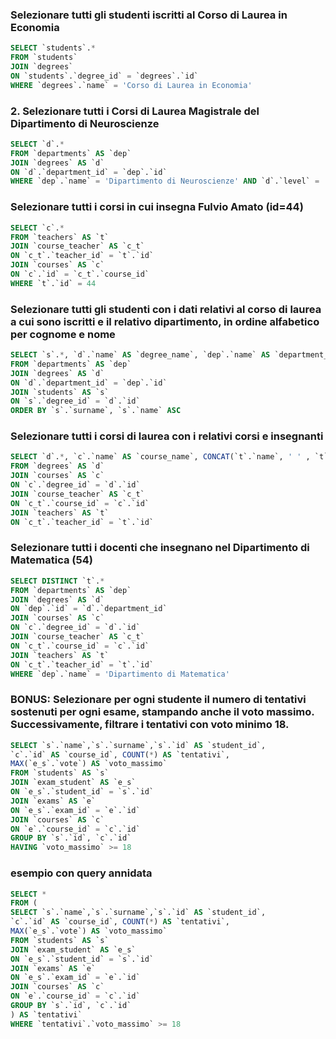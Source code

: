 
### Selezionare tutti gli studenti iscritti al Corso di Laurea in Economia

```SQL
SELECT `students`.*
FROM `students`
JOIN `degrees`
ON `students`.`degree_id` = `degrees`.`id`
WHERE `degrees`.`name` = 'Corso di Laurea in Economia'
```

### 2. Selezionare tutti i Corsi di Laurea Magistrale del Dipartimento di Neuroscienze

```SQL
SELECT `d`.*
FROM `departments` AS `dep`
JOIN `degrees` AS `d`
ON `d`.`department_id` = `dep`.`id`
WHERE `dep`.`name` = 'Dipartimento di Neuroscienze' AND `d`.`level` = 'magistrale'
```

### Selezionare tutti i corsi in cui insegna Fulvio Amato (id=44)

```SQL
SELECT `c`.*
FROM `teachers` AS `t`
JOIN `course_teacher` AS `c_t`
ON `c_t`.`teacher_id` = `t`.`id`
JOIN `courses` AS `c`
ON `c`.`id` = `c_t`.`course_id`
WHERE `t`.`id` = 44
```

### Selezionare tutti gli studenti con i dati relativi al corso di laurea a cui sono iscritti e il relativo dipartimento, in ordine alfabetico per cognome e nome

```SQL
SELECT `s`.*, `d`.`name` AS `degree_name`, `dep`.`name` AS `department_name`
FROM `departments` AS `dep`
JOIN `degrees` AS `d`
ON `d`.`department_id` = `dep`.`id`
JOIN `students` AS `s`
ON `s`.`degree_id` = `d`.`id`
ORDER BY `s`.`surname`, `s`.`name` ASC
```

### Selezionare tutti i corsi di laurea con i relativi corsi e insegnanti

```SQL
SELECT `d`.*, `c`.`name` AS `course_name`, CONCAT(`t`.`name`, ' ' , `t`.`surname` ) AS `teacher_fullname`
FROM `degrees` AS `d`
JOIN `courses` AS `c`
ON `c`.`degree_id` = `d`.`id`
JOIN `course_teacher` AS `c_t`
ON `c_t`.`course_id` = `c`.`id`
JOIN `teachers` AS `t`
ON `c_t`.`teacher_id` = `t`.`id`
```

### Selezionare tutti i docenti che insegnano nel Dipartimento di Matematica (54)

```SQL
SELECT DISTINCT `t`.*
FROM `departments` AS `dep`
JOIN `degrees` AS `d`
ON `dep`.`id` = `d`.`department_id`
JOIN `courses` AS `c`
ON `c`.`degree_id` = `d`.`id`
JOIN `course_teacher` AS `c_t`
ON `c_t`.`course_id` = `c`.`id`
JOIN `teachers` AS `t`
ON `c_t`.`teacher_id` = `t`.`id`
WHERE `dep`.`name` = 'Dipartimento di Matematica'
```

### BONUS: Selezionare per ogni studente il numero di tentativi sostenuti per ogni esame, stampando anche il voto massimo. Successivamente, filtrare i tentativi con voto minimo 18.

```SQL
SELECT `s`.`name`,`s`.`surname`,`s`.`id` AS `student_id`,
`c`.`id` AS `course_id`, COUNT(*) AS `tentativi`,
MAX(`e_s`.`vote`) AS `voto_massimo`
FROM `students` AS `s`
JOIN `exam_student` AS `e_s`
ON `e_s`.`student_id` = `s`.`id`
JOIN `exams` AS `e`
ON `e_s`.`exam_id` = `e`.`id`
JOIN `courses` AS `c`
ON `e`.`course_id` = `c`.`id`
GROUP BY `s`.`id`, `c`.`id`
HAVING `voto_massimo` >= 18
```

### esempio con query annidata

```SQL
SELECT *
FROM (
SELECT `s`.`name`,`s`.`surname`,`s`.`id` AS `student_id`,
`c`.`id` AS `course_id`, COUNT(*) AS `tentativi`,
MAX(`e_s`.`vote`) AS `voto_massimo`
FROM `students` AS `s`
JOIN `exam_student` AS `e_s`
ON `e_s`.`student_id` = `s`.`id`
JOIN `exams` AS `e`
ON `e_s`.`exam_id` = `e`.`id`
JOIN `courses` AS `c`
ON `e`.`course_id` = `c`.`id`
GROUP BY `s`.`id`, `c`.`id`
) AS `tentativi`
WHERE `tentativi`.`voto_massimo` >= 18
```